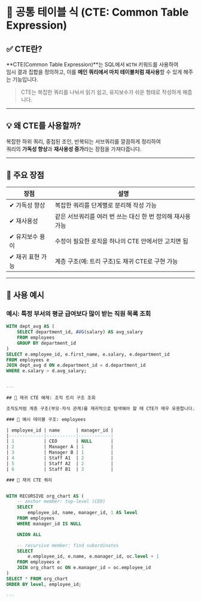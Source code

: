 # 📘 공통 테이블 식 (CTE: Common Table Expression)

## ✅ CTE란?

**CTE(Common Table Expression)**는 SQL에서 `WITH` 키워드를 사용하여  
임시 결과 집합을 정의하고, 이를 **메인 쿼리에서 마치 테이블처럼 재사용**할 수 있게 해주는 기능입니다.

> CTE는 복잡한 쿼리를 나눠서 읽기 쉽고, 유지보수가 쉬운 형태로 작성하게 해줍니다.

---

## 💡 왜 CTE를 사용할까?

복잡한 하위 쿼리, 중첩된 조인, 반복되는 서브쿼리를 깔끔하게 정리하여  
쿼리의 **가독성 향상**과 **재사용성 증가**라는 장점을 가져다줍니다.

---

## 🎯 주요 장점

| 장점              | 설명 |
|-------------------|------|
| ✔ 가독성 향상     | 복잡한 쿼리를 단계별로 분리해 작성 가능 |
| ✔ 재사용성        | 같은 서브쿼리를 여러 번 쓰는 대신 한 번 정의해 재사용 가능 |
| ✔ 유지보수 용이   | 수정이 필요한 로직을 하나의 CTE 안에서만 고치면 됨 |
| ✔ 재귀 표현 가능  | 계층 구조(예: 트리 구조)도 재귀 CTE로 구현 가능 |

---

## 🧪 사용 예시

### 예시: 특정 부서의 평균 급여보다 많이 받는 직원 목록 조회

```sql
WITH dept_avg AS (
    SELECT department_id, AVG(salary) AS avg_salary
    FROM employees
    GROUP BY department_id
)
SELECT e.employee_id, e.first_name, e.salary, e.department_id
FROM employees e
JOIN dept_avg d ON e.department_id = d.department_id
WHERE e.salary > d.avg_salary;


---

## 🔁 재귀 CTE 예제: 조직 트리 구조 조회

조직도처럼 계층 구조(부모-자식 관계)를 재귀적으로 탐색해야 할 때 CTE가 매우 유용합니다.

### 📄 예시 테이블 구조: employees

| employee_id | name      | manager_id |
|-------------|-----------|------------|
| 1           | CEO       | NULL       |
| 2           | Manager A | 1          |
| 3           | Manager B | 1          |
| 4           | Staff A1  | 2          |
| 5           | Staff A2  | 2          |
| 6           | Staff B1  | 3          |

### 🧪 재귀 CTE 쿼리


WITH RECURSIVE org_chart AS (
    -- anchor member: top-level (CEO)
    SELECT 
        employee_id, name, manager_id, 1 AS level
    FROM employees
    WHERE manager_id IS NULL

    UNION ALL

    -- recursive member: find subordinates
    SELECT 
        e.employee_id, e.name, e.manager_id, oc.level + 1
    FROM employees e
    JOIN org_chart oc ON e.manager_id = oc.employee_id
)
SELECT * FROM org_chart
ORDER BY level, employee_id;

---
